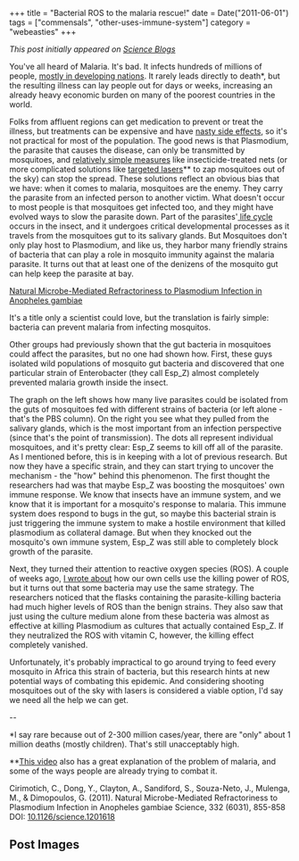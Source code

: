+++
title = "Bacterial ROS to the malaria rescue!"
date = Date("2011-06-01")
tags = ["commensals", "other-uses-immune-system"]
category = "webeasties"
+++

_This post initially appeared on [Science Blogs](http://scienceblogs.com/webeasties)_

You've all heard of Malaria. It's bad. It infects hundreds of millions of people, [mostly in developing nations](http://www.cdc.gov/malaria/about/distribution.html). It rarely leads directly to death*, but the resulting illness can lay people out for days or weeks, increasing an already heavy economic burden on many of the poorest countries in the world.

Folks from affluent regions can get medication to prevent or treat the illness, but treatments can be expensive and have [nasty side effects](http://en.wikipedia.org/wiki/Chloroquine#Adverse_effects), so it's not practical for most of the population. The good news is that Plasmodium, the parasite that causes the disease, can only be transmitted by mosquitoes, and [relatively simple measures](http://www.cdc.gov/malaria/malaria_worldwide/reduction/itn.html) like insecticide-treated nets (or more complicated solutions like [targeted lasers](http://www.ted.com/talks/nathan_myhrvold_could_this_laser_zap_malaria.html)** to zap mosquitoes out of the sky) can stop the spread. 
These solutions reflect an obvious bias that we have: when it comes to malaria, mosquitoes are the enemy. They carry the parasite from an infected person to another victim. What doesn't occur to most people is that mosquitoes get infected too, and they might have evolved ways to slow the parasite down. Part of the parasites'[ life cycle](http://www.cdc.gov/malaria/about/biology/index.html) occurs in the insect, and it undergoes critical developmental processes as it travels from the mosquitoes gut to its salivary glands. But Mosquitoes don't only play host to Plasmodium, and like us, they harbor many friendly strains of bacteria that can play a role in mosquito immunity against the malaria parasite. It turns out that at least one of the denizens of the mosquito gut can help keep the parasite at bay.

[Natural Microbe-Mediated Refractoriness to Plasmodium Infection in Anopheles gambiae](http://www.sciencemag.org/content/332/6031/855.abstract)

It's a title only a scientist could love, but the translation is fairly simple: bacteria can prevent malaria from infecting mosquitos.

Other groups had previously shown that the gut bacteria in mosquitoes could affect the parasites, but no one had shown how. First, these guys isolated wild populations of mosquito gut bacteria and discovered that one particular strain of Enterobacter (they call Esp_Z) almost completely prevented malaria growth inside the insect.

The graph on the left shows how many live parasites could be isolated from the guts of mosquitoes fed with different strains of bacteria (or left alone - that's the PBS column). On the right you see what they pulled from the salivary glands, which is the most important from an infection perspective (since that's the point of transmission). The dots all represent individual mosquitoes, and it's pretty clear: Esp_Z seems to kill off all of the parasite. As I mentioned before, this is in keeping with a lot of previous research. But now they have a specific strain, and they can start trying to uncover the mechanism - the "how" behind this phenomenon. 
The first thought the researchers had was that maybe Esp_Z was boosting the mosquitoes' own immune response. We know that insects have an immune system, and we know that it is important for a mosquito's response to malaria. This immune system does respond to bugs in the gut, so maybe this bacterial strain is just triggering the immune system to make a hostile environment that killed plasmodium as collateral damage. But when they knocked out the mosquito's own immune system, Esp_Z was still able to completely block growth of the parasite.

Next, they turned their attention to reactive oxygen species (ROS). A couple of weeks ago, [I wrote about](http://scienceblogs.com/webeasties/2011/05/lemons_from_lemonade.php) how our own cells use the killing power of ROS, but it turns out that some bacteria may use the same strategy. The researchers noticed that the flasks containing the parasite-killing bacteria had much higher levels of ROS than the benign strains. They also saw that just using the culture medium alone from these bacteria was almost as effective at killing Plasmodium as cultures that actually contained Esp_Z. If they neutralized the ROS with vitamin C, however, the killing effect completely vanished.

Unfortunately, it's probably impractical to go around trying to feed every mosquito in Africa this strain of bacteria, but this research hints at new potential ways of combating this epidemic. And considering shooting mosquitoes out of the sky with lasers is considered a viable option, I'd say we need all the help we can get.

--

*I say rare because out of 2-300 million cases/year, there are "only" about 1 million deaths (mostly children). That's still unacceptably high.

**[This video](http://www.cdc.gov/malaria/malaria_worldwide/reduction/itn.html) also has a great explanation of the problem of malaria, and some of the ways people are already trying to combat it.

Cirimotich, C., Dong, Y., Clayton, A., Sandiford, S., Souza-Neto, J., Mulenga, M., & Dimopoulos, G. (2011). Natural Microbe-Mediated Refractoriness to Plasmodium Infection in Anopheles gambiae Science, 332 (6031), 855-858 DOI: [10.1126/science.1201618](review)

      
  

 ## Post Images


